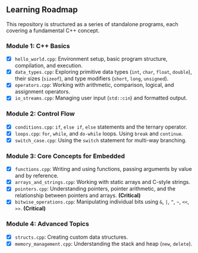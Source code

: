 ## Learning Roadmap
This repository is structured as a series of standalone programs, each covering a fundamental C++ concept.

### Module 1: C++ Basics
- [x] `hello_world.cpp`: Environment setup, basic program structure, compilation, and execution.
- [x] `data_types.cpp`: Exploring primitive data types (`int`, `char`, `float`, `double`), their sizes (`sizeof`), and type modifiers (`short`, `long`, `unsigned`).
- [x] `operators.cpp`: Working with arithmetic, comparison, logical, and assignment operators.
- [x] `io_streams.cpp`: Managing user input (`std::cin`) and formatted output.

### Module 2: Control Flow
- [x] `conditions.cpp`: `if`, `else if`, `else` statements and the ternary operator.
- [x] `loops.cpp`: `for`, `while`, and `do-while` loops. Using `break` and `continue`.
- [x] `switch_case.cpp`: Using the `switch` statement for multi-way branching.

### Module 3: Core Concepts for Embedded
- [x] `functions.cpp`: Writing and using functions, passing arguments by value and by reference.
- [x] `arrays_and_strings.cpp`: Working with static arrays and C-style strings.
- [x] `pointers.cpp`: Understanding pointers, pointer arithmetic, and the relationship between pointers and arrays. **(Critical)**
- [x] `bitwise_operations.cpp`: Manipulating individual bits using `&`, `|`, `^`, `~`, `<<`, `>>`. **(Critical)**

### Module 4: Advanced Topics
- [x] `structs.cpp`: Creating custom data structures.
- [x] `memory_management.cpp`: Understanding the stack and heap (`new`, `delete`).